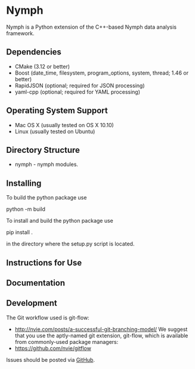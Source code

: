 Nymph
=====

Nymph is a Python extension of the C++-based Nymph data analysis framework.


Dependencies
------------

- CMake (3.12 or better)
- Boost (date_time, filesystem, program_options, system, thread; 1.46 or better)
- RapidJSON (optional; required for JSON processing)
- yaml-cpp (optional; required for YAML processing)


Operating System Support
------------------------

* Mac OS X (usually tested on OS X 10.10)
* Linux (usually tested on Ubuntu)


Directory Structure
-------------------

*  nymph - nymph modules.

Installing
----------
To build the python package use

python -m build 

To install and build the python package use

pip install .

in the directory where the setup.py script is located.

Instructions for Use
--------------------


Documentation
-------------



Development
-----------

The Git workflow used is git-flow:
* http://nvie.com/posts/a-successful-git-branching-model/
We suggest that you use the aptly-named git extension, git-flow, which is available from commonly-used package managers:
* https://github.com/nvie/gitflow

Issues should be posted via [GitHub](https://github.com/project8/nymph/issues).
